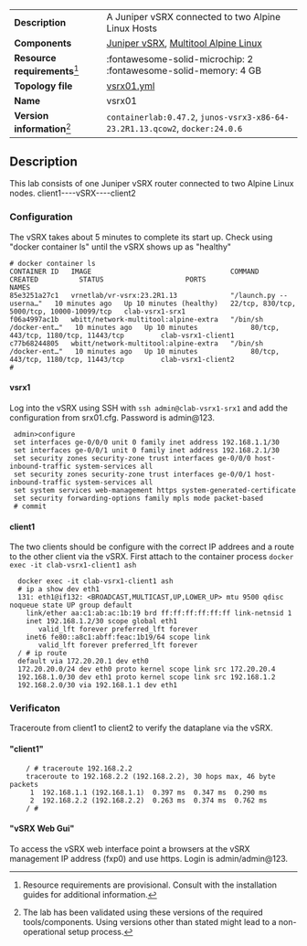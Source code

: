 |                               |                                                                                    |
| ----------------------------- | ---------------------------------------------------------------------------------- |
| **Description**               | A Juniper vSRX connected to two Alpine Linux Hosts                                 |
| **Components**                | [Juniper vSRX][vsrx], [Multitool Alpine Linux][client]                             |
| **Resource requirements**[^1] | :fontawesome-solid-microchip: 2 <br/>:fontawesome-solid-memory: 4 GB               |
| **Topology file**             | [vsrx01.yml][topofile]                                                             |
| **Name**                      | vsrx01                                                                             |
| **Version information**[^2]   | `containerlab:0.47.2`, `junos-vsrx3-x86-64-23.2R1.13.qcow2`, `docker:24.0.6`       |

## Description
This lab consists of one Juniper vSRX router connected to two Alpine Linux nodes. 
client1----vSRX----client2

### Configuration
The vSRX takes about 5 minutes to complete its start up. Check using "docker container ls" until the vSRX shows up as "healthy"
```
# docker container ls
CONTAINER ID   IMAGE                                  COMMAND                  CREATED          STATUS                    PORTS                                        NAMES
85e3251a27c1   vrnetlab/vr-vsrx:23.2R1.13             "/launch.py --userna…"   10 minutes ago   Up 10 minutes (healthy)   22/tcp, 830/tcp, 5000/tcp, 10000-10099/tcp   clab-vsrx1-srx1
f06a4997ac1b   wbitt/network-multitool:alpine-extra   "/bin/sh /docker-ent…"   10 minutes ago   Up 10 minutes             80/tcp, 443/tcp, 1180/tcp, 11443/tcp         clab-vsrx1-client1
c77b68244805   wbitt/network-multitool:alpine-extra   "/bin/sh /docker-ent…"   10 minutes ago   Up 10 minutes             80/tcp, 443/tcp, 1180/tcp, 11443/tcp         clab-vsrx1-client2
# 
```
#### vsrx1
Log into the vSRX using SSH with `ssh admin@clab-vsrx1-srx1` and add the configuration from srx01.cfg. Password is admin@123.
  ```  
   admin>configure
   set interfaces ge-0/0/0 unit 0 family inet address 192.168.1.1/30
   set interfaces ge-0/0/1 unit 0 family inet address 192.168.2.1/30
   set security zones security-zone trust interfaces ge-0/0/0 host-inbound-traffic system-services all
   set security zones security-zone trust interfaces ge-0/0/1 host-inbound-traffic system-services all
   set system services web-management https system-generated-certificate
   set security forwarding-options family mpls mode packet-based
   # commit 
   ```
#### client1
The two clients should be configure with the correct IP addrees and a route to the other client via the vSRX.
First attach to the container process `docker exec -it clab-vsrx1-client1 ash`
```
  docker exec -it clab-vsrx1-client1 ash
  # ip a show dev eth1
  131: eth1@if132: <BROADCAST,MULTICAST,UP,LOWER_UP> mtu 9500 qdisc noqueue state UP group default
    link/ether aa:c1:ab:ac:1b:19 brd ff:ff:ff:ff:ff:ff link-netnsid 1
    inet 192.168.1.2/30 scope global eth1
       valid_lft forever preferred_lft forever
    inet6 fe80::a8c1:abff:feac:1b19/64 scope link
       valid_lft forever preferred_lft forever
  / # ip route
  default via 172.20.20.1 dev eth0
  172.20.20.0/24 dev eth0 proto kernel scope link src 172.20.20.4
  192.168.1.0/30 dev eth1 proto kernel scope link src 192.168.1.2
  192.168.2.0/30 via 192.168.1.1 dev eth1
 ```

### Verificaton
Traceroute from client1 to client2 to verify the dataplane via the vSRX. 

#### "client1"
```
    / # traceroute 192.168.2.2
    traceroute to 192.168.2.2 (192.168.2.2), 30 hops max, 46 byte packets
     1  192.168.1.1 (192.168.1.1)  0.397 ms  0.347 ms  0.290 ms
     2  192.168.2.2 (192.168.2.2)  0.263 ms  0.374 ms  0.762 ms
    / #
```
#### "vSRX Web Gui"
To access the vSRX web interface point a browsers at the vSRX management IP address (fxp0) and use https. Login is admin/admin@123.
  
[vsrx]: https://www.juniper.net/us/en/products/security/srx-series/vsrx-virtual-firewall-datasheet.html
[client]: https://github.com/wbitt/Network-MultiTool
[topofile]: https://github.com/srl-labs/containerlab/tree/main/lab-examples/vsrx1/vsrx01.yml

[^1]: Resource requirements are provisional. Consult with the installation guides for additional information.
[^2]: The lab has been validated using these versions of the required tools/components. Using versions other than stated might lead to a non-operational setup process.
